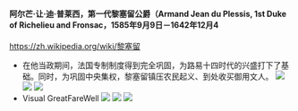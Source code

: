 #### 阿尔芒·让·迪·普莱西，第一代黎塞留公爵（Armand Jean du Plessis, 1st Duke of Richelieu and Fronsac，1585年9月9日－1642年12月4
https://zh.wikipedia.org/wiki/黎塞留
- 在他当政期间，法国专制制度得到完全巩固，为路易十四时代的兴盛打下了基础。同时，为巩固中央集权，黎塞留镇压农民起义、到处收买御用文人。
![](https://upload.wikimedia.org/wikipedia/commons/7/77/Kardinaal_de_Richelieu.jpg)
![](https://upload.wikimedia.org/wikipedia/commons/8/8f/Cardinal_de_Richelieu.jpg)
![](https://www.riskeco.com/wp-content/uploads/2019/06/photo-Richelieu.png)
- Visual GreatFareWell
![](https://pbs.twimg.com/media/D9uAmrIU8AIqHZ4.jpg:orig)
![](https://avatars.mds.yandex.net/get-pdb/1876383/abeb47de-3cdd-420e-8780-0ab2928bce47/s1200)
![](https://avatars.mds.yandex.net/get-zen_doc/1917783/pub_5cfd76405bac9100b0d431ae_5d02b4adaf8bd40d5a12b9b8/scale_2400)
